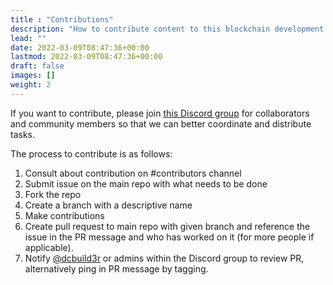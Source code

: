 ```yaml
---
title : "Contributions"
description: "How to contribute content to this blockchain development guide?"
lead: ""
date: 2022-03-09T08:47:36+00:00
lastmod: 2022-03-09T08:47:36+00:00
draft: false
images: []
weight: 2
---
```


If you want to contribute, please join [this Discord group](https://discord.gg/A376gXnmht) for collaborators and community members so that we can better coordinate and distribute tasks.

The process to contribute is as follows:

1. Consult about contribution on #contributors channel
2. Submit issue on the main repo with what needs to be done
3. Fork the repo
4. Create a branch with a descriptive name
5. Make contributions
6. Create pull request to main repo with given branch and reference the issue in the PR message and who has worked on it (for more people if applicable).
7. Notify [@dcbuild3r](https://twitter.com/DCbuild3r) or admins within the Discord group to review PR, alternatively ping in PR message by tagging.

